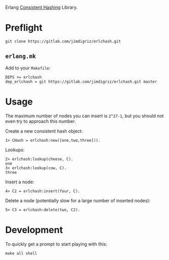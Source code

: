 Erlang [Consistent Hashing](https://en.wikipedia.org/wiki/Consistent_hashing) Library.

# Preflight

    git clone https://gitlab.com/jimdigriz/erlchash.git

## `erlang.mk`

Add to your `Makefile`:

    DEPS += erlchash
    dep_erlchash = git https://gitlab.com/jimdigriz/erlchash.git master

# Usage

The maximum number of nodes you can insert is `2^27-1`, but you should not even try to approach this number.

Create a new consistent hash object:

    1> CHash = erlchash:new([one,two,three])).

Lookups:

    2> erlchash:lookup(cheese, C).
    one
    3> erlchash:lookup(cow, C).   
    three

Insert a node:

    4> C2 = erlchash:insert(four, C).

Delete a node (potentially slow for a large number of inserted nodes):

    5> C3 = erlchash:delete(two, C2).

# Development

To quickly get a prompt to start playing with this:

    make all shell
